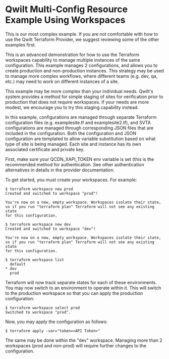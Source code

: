 # Qwilt Multi-Config Resource Example Using Workspaces

This is our most complex example.  If you are not comfortable with how to use the Qwilt Terraform Provider, we suggest reviewing some of the other examples first.

This is an advanced demonstration for how to use the Terraform workspaces capability to manage multiple instances of the same configuration.  This example manages 2 configurations, and allows you to create production and non-production instances.  This strategy may be used to manage more complex workflows, where different teams (e.g. dev, qa, etc.) may need to work on different instances of a site.

This example may be more complex than your individual needs.  Qwilt's system provides a method for simple staging of sites for verification prior to production that does not require workspaces.  If your needs are more modest, we encourage you to try this staging capability instead.

In this example, configurations are managed through separate Terraform configuration files (e.g. examplesite.tf and examplesite2.tf), and SVTA configurations are managed through corresponding JSON files that are included in the configuration.  Both the configuration and JSON configuration are templated to allow variable substitution based on what type of site is being managed.  Each site and instance has its own associated certificate and private key.

First, make sure your QCDN_XAPI_TOKEN env variable is set (this is the recommended method for authentication.
See other authentication alternatives in details in the provider documentation.

To get started, you must create your workspaces.  For example:
```
$ terraform workspace new prod
Created and switched to workspace "prod"!

You're now on a new, empty workspace. Workspaces isolate their state,
so if you run "terraform plan" Terraform will not see any existing state
for this configuration.

$ terraform workspace new dev
Created and switched to workspace "dev"!

You're now on a new, empty workspace. Workspaces isolate their state,
so if you run "terraform plan" Terraform will not see any existing state
for this configuration.

$ terraform workspace list
  default
* dev
  prod
```

Terraform will now track separate states for each of these environments.  You may now switch to an environment to operate within it.  This will switch to the production workspace so that you can apply the production configuration:
```
$ terraform workspace select prod
Switched to workspace "prod".
```

Now, you may apply the configuration as follows:
```
$ terraform apply -var="token=<API Token>"
```

The same may be done within the "dev" workspace.  Managing more than 2 workspaces (prod and non-prod) will require further changes to the configuration.